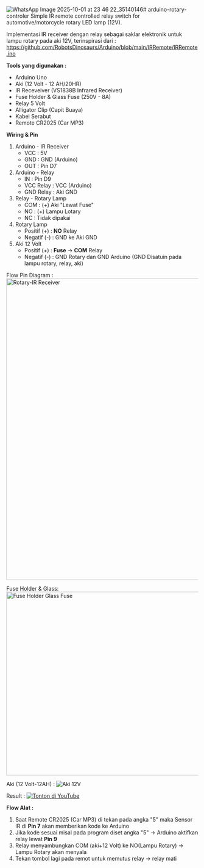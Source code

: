 ![WhatsApp Image 2025-10-01 at 23 46 22_35140146](https://github.com/user-attachments/assets/bf129445-e274-47ac-bad4-326b18156565)# arduino-rotary-controler
Simple IR remote controlled relay switch for automotive/motorcycle rotary LED lamp (12V).

Implementasi IR receiver dengan relay sebagai saklar elektronik untuk lampu rotary pada aki 12V, terinspirasi dari :
https://github.com/RobotsDinosaurs/Arduino/blob/main/IRRemote/IRRemote.ino

**Tools yang digunakan :**
- Arduino Uno
- Aki (12 Volt - 12 AH/20HR) 
- IR Receveiver (VS1838B Infrared Receiver)
- Fuse Holder & Glass Fuse (250V - 8A)
- Relay 5 Volt
- Alligator Clip (Capit Buaya)
- Kabel Serabut
- Remote CR2025 (Car MP3)

**Wiring & Pin**
1. Arduino - IR Receiver
   - VCC : 5V
   - GND : GND (Arduino)
   - OUT : Pin D7
3. Arduino - Relay
   - IN : Pin D9
   - VCC Relay : VCC (Arduino)
   - GND Relay : Aki GND
4. Relay - Rotary Lamp
   - COM : (+) Aki "Lewat Fuse"
   - NO  : (+) Lampu Lotary
   - NC  : Tidak dipakai
5. Rotary Lamp
   - Positif (+) : **NO** Relay
   - Negatif (-) : GND ke Aki GND
6. Aki 12 Volt
   - Positif (+) : **Fuse** -> **COM** Relay
   - Negatif (-) : GND Rotary dan GND Arduino (GND Disatuin pada lampu rotary, relay, aki)

  Flow Pin Diagram : 
  <img width="1100" height="790" alt="Rotary-IR Receiver" src="https://github.com/user-attachments/assets/2855dae6-90a3-4707-be25-c31d84130c19" />

  Fuse Holder & Glass:
  <img width="906" height="481" alt="Fuse Holder   Glass Fuse" src="https://github.com/user-attachments/assets/e7cab5e5-e4dc-426c-b0d8-3f8bce978f2b" />

  Aki (12 Volt-12AH) :
  ![Aki 12V](https://github.com/user-attachments/assets/5f19495b-6260-4d4b-9521-e8723ba0422b)

Result : 
[![Tonton di YouTube](https://img.youtube.com/vi/h7_SBmNpQno/0.jpg)](https://www.youtube.com/watch?v=h7_SBmNpQno)


**Flow Alat :**
1. Saat Remote CR2025 (Car MP3) di tekan pada angka "5" maka Sensor IR di **Pin 7** akan memberikan kode ke Arduino
2. Jika kode sesuai misal pada program diset angka "5" -> Arduino aktifkan relay lewat **Pin 9**
3. Relay menyambungkan COM (aki+12 Volt) ke NO(Lampu Rotary) -> Lampu Rotary akan menyala
4. Tekan tombol lagi pada remot untuk memutus relay -> relay mati


